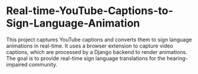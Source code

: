 # Real-time-YouTube-Captions-to-Sign-Language-Animation
This project captures YouTube captions and converts them to sign language animations in real-time. It uses a browser extension to capture video captions, which are processed by a Django backend to render animations. The goal is to provide real-time sign language translations for the hearing-impaired community.
